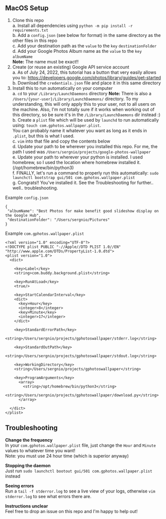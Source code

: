 ## MacOS Setup 
1. Clone this repo\
  a. Install all dependencies using `python -m pip install -r requirements.txt`\
  b. Add a `config.json` (see below for format) in the same directory as the other files in this repo\
  c. Add your destination path as the `value` to the `key` `destinationFolder`\
  d. Add your Google Photos Album name as the `value` to the `key` `albumName`\
     **Note:** The name must be exact!!
1. Create (or reuse an existing) Google API service account \
  a. As of July 24, 2022, this tutorial has a button that very easily allows you to: https://developers.google.com/photos/library/guides/get-started \
  b. Download the `credentials.json` file and place it in this same directory 
1. Install this to run automatically on your computer \
  a. `cd` to your `/Library/LaunchDaemons` directory
  **Note:** There is also a `/Users/{your-user}/Library/LaunchDaemons/` directory. To my understanding, this will only apply this to your user, not to all users on the machine. Also, I'm not totally sure if it works when working out of this directory, so be sure it's in the `/Library/LaunchDaemons` dir instead :) \
  b. Create a `plist` file which will be used by `launchd` to run automatically using: `touch com.gphotos.wallpaper.plist`. \
  You can probably name it whatever you want as long as it ends in `.plist`, but this is what I used. \
  c. `vim` into that file and copy the contents below \
  d. Update your path to be wherever you installed this repo. For me, the path I used was `/Users/sergnio/projects/google-photos-wallpaper` \
  e. Update your path to wherever your python is installed. I used homebrew, so I used the location where homebrew installed it. (/opt/homebrew/bin/python3) \
  f. FINALLY, let's run a command to properly run this automatically: `sudo launchctl bootstrap gui/501 com.gphotos.wallpaper.plist`\
  g. Congrats!! You've installed it. See the Troubleshooting for further.. well.. troubleshooting.
 
Example `config.json`
```
{
 "albumName": "Best Photos for make benefit good slideshow display on the Google Hub",
 "destinationFolder": "/Users/sergnio/Pictures"
}
```

Example `com.gphotos.wallpaper.plist`
```
<?xml version="1.0" encoding="UTF-8"?>
<!DOCTYPE plist PUBLIC "-//Apple//DTD PLIST 1.0//EN" "http://www.apple.com/DTDs/PropertyList-1.0.dtd">
<plist version="1.0">
  <dict>

    <key>Label</key>
    <string>com.buddy.background.plist</string>

    <key>RunAtLoad</key>
    <true/>

    <key>StartCalendarInterval</key>
    <dict>
      <key>Hour</key>
      <integer>8</integer>
      <key>Minute</key>
      <integer>17</integer>
    </dict>

    <key>StandardErrorPath</key>
    <string>/Users/sergnio/projects/gphotoswallpaper/stderr.log</string>

    <key>StandardOutPath</key>
    <string>/Users/sergnio/projects/gphotoswallpaper/stdout.log</string>

    <key>WorkingDirectory</key>
    <string>/Users/sergnio/projects/gphotoswallpaper</string>

    <key>ProgramArguments</key>
      <array>
        <string>/opt/homebrew/bin/python3</string>
        <string>/Users/sergnio/projects/gphotoswallpaper/download.py</string>
      </array>

  </dict>
</plist>
```

## Troubleshooting
**Change the frequency**\
In your `com.gphotos.wallpaper.plist` file, just change the `Hour` and `Minute` values to whatever time you want!\
Note: you must use 24 hour time (which is superior anyway)

**Stopping the daemon**\
Just run `sudo launchctl bootout gui/501 com.gphotos.wallpaper.plist` instead

**Seeing errors**\
Run a `tail -f stderror.log` to see a live view of your logs, otherwise `vim stderror.log` to see what errors there are.

**Instructions unclear**\
Feel free to drop an issue on this repo and I'm happy to help out!
